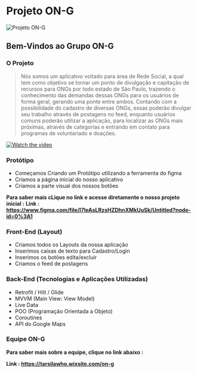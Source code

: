 # Projeto ON-G
![Projeto ON-G](https://cdn.discordapp.com/attachments/938409261577408522/961084936406847519/unknown.png)

## Bem-Vindos ao Grupo ON-G 
### O Projeto 
  >Nós somos um aplicativo voltado para área de  Rede Social, a qual tem como objetivo se tornar um ponto de divulgação e capitação de
  >recursos para ONGs por todo estado de São Paulo, trazendo o conhecimento das demandas dessas ONGs para os
  >usuários de forma geral, gerando uma ponte entre ambos. Contando com a possibilidade do cadastro de diversas
  >ONGs, essas poderão divulgar seu trabalho através de postagens no feed, enquanto usuários comuns  poderão utilizar
  >a aplicação, para localizar as ONGs mais próximas, através de categorias e entrando em contato para programas de
  >voluntariado e doações.

[![Watch the video](https://cdn.discordapp.com/attachments/938409261577408522/963496583784173689/unknown.png)](https://www.youtube.com/watch?v=U47twu_lSnw)




### Protótipo 
 - Começamos Criando um Protótipo utilizando a ferramenta do figma 
 - Criamos a página inicial do nosso aplicativo 
 - Criamos a parte visual dos nossos botões 
 
 **Para saber mais cLique no link e acesse diretamente o nosso projeto inicial :**
  **Link : https://www.figma.com/file/I7leAsLRzsHZDhnXMkUuSk/Untitled?node-id=0%3A1**
  
 ### Front-End (Layout) 
  - Criamos todos os Layouts da nossa aplicação 
  - Inserimos caixas de texto para Cadastro/Login
  - Inserimos os botôes edita/excluir
  - Criamos o feed de postagens 
 
 ### Back-End (Tecnologias e Aplicações Utilizadas)
 - Retrofit / Hilt / Glide
 - MVVM (Main View: View Model)
 - Live Data
 - POO (Programação Orientada a Objeto)
 - Coroutines
 - API do Google Maps 

### Equipe ON-G

**Para saber mais sobre a equipe, clique no link abaixo :**

**Link : https://tarsilawho.wixsite.com/on-g**
 
 
 
